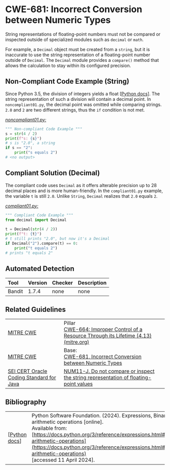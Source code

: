# CWE-681: Incorrect Conversion between Numeric Types

String representations of floating-point numbers must not be compared or inspected outside of specialized modules such as `decimal` or `math`.

For example, a `Decimal` object must be created from a `string`, but it is inaccurate to use the string representation of a floating-point number outside of `Decimal`. The `Decimal` module provides a `compare()` method that allows the calculation to stay within its configured precision.

## Non-Compliant Code Example (String)

Since Python 3.5, the division of integers yields a float [[Python docs](https://docs.python.org/3/reference/expressions.html#binary-arithmetic-operations)]. The string representation of such a division will contain a decimal point. In `noncompliant01.py`, the decimal point was omitted while comparing strings. `2.0` and `2` are two different strings, thus the `if` condition is not met.

[*noncompliant01.py:*](noncompliant01.py)

```py
""" Non-compliant Code Example """
s = str(4 / 2)
print(f"s: {s}")
# s is "2.0", a string
if s == "2":
    print("s equals 2")
# <no output>

```

## Compliant Solution (Decimal)

The compliant code uses `Decimal` as it offers alterable precision up to 28 decimal places and is more human-friendly. In the `compliant01.py`  example, the variable `t` is still `2.0`. Unlike `String`, `Decimal` realizes that `2.0` equals `2`.

[*compliant01.py:*](compliant01.py)

```py
""" Compliant Code Example """
from decimal import Decimal
 
t = Decimal(str(4 / 2))
print(f"t: {t}")
# t still prints "2.0", but now it's a Decimal
if Decimal("2").compare(t) == 0:
    print("t equals 2")
# prints "t equals 2"

```

## Automated Detection

|Tool|Version|Checker|Description|
|:---|:---|:---|:---|
|Bandit|1.7.4|none|none|

## Related Guidelines

|||
|:---|:---|
|[MITRE CWE](http://cwe.mitre.org/)|Pillar<br>[CWE-664: Improper Control of a Resource Through its Lifetime (4.13) (mitre.org)](https://cwe.mitre.org/data/definitions/664.html)|
|[MITRE CWE](http://cwe.mitre.org/)|Base:<br>[CWE-681, Incorrect Conversion between Numeric Types](https://cwe.mitre.org/data/definitions/681.html)|
|[SEI CERT Oracle Coding Standard for Java](https://wiki.sei.cmu.edu/confluence/display/java/SEI+CERT+Oracle+Coding+Standard+for+Java)|[NUM11-J. Do not compare or inspect the string representation of floating-point values](https://wiki.sei.cmu.edu/confluence/display/java/NUM11-J.+Do+not+compare+or+inspect+the+string+representation+of+floating-point+values)|

## Bibliography

|||
|:---|:---|
|[[Python docs](https://docs.python.org/3/reference/expressions.html#binary-arithmetic-operations)]|Python Software Foundation. (2024). Expressions, Binary arithmetic operations [online].<br>Available from: [https://docs.python.org/3/reference/expressions.html#binary-arithmetic-operations](https://docs.python.org/3/reference/expressions.html#binary-arithmetic-operations)<br>[accessed 11 April 2024].|
